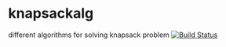 # knapsackalg
different algorithms  for solving knapsack problem 
[![Build Status](https://travis-ci.org/pedism/knapsackalg.svg?branch=master)](https://travis-ci.org/pedism/knapsackalg)
